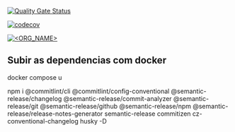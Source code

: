 

[![Quality Gate Status](https://sonarcloud.io/api/project_badges/measure?project=produtoreativo_payments&metric=alert_status)](https://sonarcloud.io/dashboard?id=produtoreativo_payments)

[![codecov](https://codecov.io/gh/produtoreativo/payments/branch/master/graph/badge.svg?token=)](https://codecov.io/gh/produtoreativo/payments)

[![<ORG_NAME>](https://circleci.com/gh/produtoreativo/payments/tree/master.svg?style=svg)](https://circleci.com/gh/produtoreativo/payments/?branch=master)

## Subir as dependencias com docker
docker compose u





npm i @commitlint/cli @commitlint/config-conventional @semantic-release/changelog @semantic-release/commit-analyzer @semantic-release/git @semantic-release/github @semantic-release/npm @semantic-release/release-notes-generator semantic-release commitizen cz-conventional-changelog husky -D
